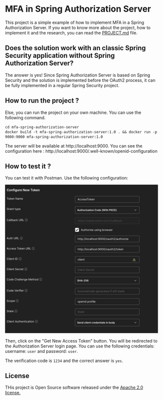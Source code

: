 # MFA in Spring Authorization Server

This project is a simple example of how to implement MFA in a Spring Authorization Server.
If you want to know more about the project, how to implement it and the research, you can read the [PROJECT.md](PROJECT.md) file.

## Does the solution work with an classic Spring Security application without Spring Authorization Server?

The answer is yes! Since Spring Authorization Server is based on Spring Security and the solution is implemented before the OAuth2 process,
it can be fully implemented in a regular Spring Security project.

## How to run the project ?

Else, you can run the project on your own machine. You can use the following command.

```shell
cd mfa-spring-authorization-server
docker build -t mfa-spring-authorization-server:1.0 . && docker run -p 9000:9000 mfa-spring-authorization-server:1.0
```

The server will be available at http://localhost:9000. You can see the configuration here : http://localhost:9000/.well-known/openid-configuration

## How to test it ?

You can test it with Postman. Use the following configuration:

<img src="media/postman_config.png" alt="Postman config" style="max-height: 500px; width: auto;">

Then, click on the "Get New Access Token" button. You will be redirected to the Authorization Server login page. 
You can use the following credentials: username: `user` and password: `user`.

The verification code is `1234` and the correct answer is `yes`.

## License
THis project is Open Source software released under the [Apache 2.0 license.](https://www.apache.org/licenses/LICENSE-2.0.html)